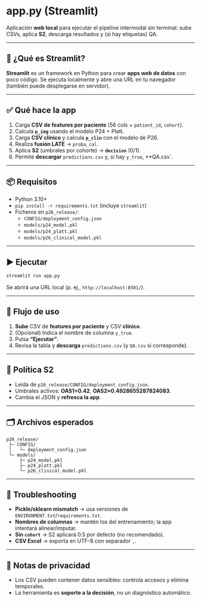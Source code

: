 # app.py (Streamlit)

Aplicación **web local** para ejecutar el pipeline intermodal sin terminal: sube CSVs, aplica **S2**, descarga resultados y (si hay etiquetas) QA.

---

## 🧾 ¿Qué es Streamlit?
**Streamlit** es un framework en Python para crear **apps web de datos** con poco código.
Se ejecuta localmente y abre una URL en tu navegador (también puede desplegarse en servidor).

---

## ✅ Qué hace la app
1. Carga **CSV de features por paciente** (56 cols + `patient_id`, `cohort`).
2. Calcula **`p_img`** usando el modelo P24 + Platt.
3. Carga **CSV clínico** y calcula **`p_clin`** con el modelo de P26.
4. Realiza **fusión LATE** → `proba_cal`.
5. Aplica **S2** (umbrales por cohorte) → **`decision`** (0/1).
6. Permite **descargar** `predictions.csv` y, si hay `y_true`, **QA.csv`.

---

## 📦 Requisitos
- Python 3.10+
- `pip install -r requirements.txt` (incluye `streamlit`)
- Ficheros en `p26_release/`:
  - `CONFIG/deployment_config.json`
  - `models/p24_model.pkl`
  - `models/p24_platt.pkl`
  - `models/p26_clinical_model.pkl`

---

## ▶️ Ejecutar
```bash
streamlit run app.py
```
Se abrirá una URL local (p. ej., `http://localhost:8501/`).

---

## 🧭 Flujo de uso
1. **Sube** CSV de **features por paciente** y CSV **clínico**.
2. (Opcional) Indica el nombre de columna `y_true`.
3. Pulsa **“Ejecutar”**.
4. Revisa la tabla y **descarga** `predictions.csv` (y `QA.csv` si corresponde).

---

## 🎯 Política S2
- Leída de `p26_release/CONFIG/deployment_config.json`.
- Umbrales activos: **OAS1=0.42**, **OAS2≈0.4928655287824083**.
- Cambia el JSON y **refresca la app**.

---

## 🗂️ Archivos esperados
```
p26_release/
 ├─ CONFIG/
 │   └─ deployment_config.json
 └─ models/
     ├─ p24_model.pkl
     ├─ p24_platt.pkl
     └─ p26_clinical_model.pkl
```

---

## 🧪 Troubleshooting
- **Pickle/sklearn mismatch** → usa versiones de `ENVIRONMENT.txt`/`requirements.txt`.
- **Nombres de columnas** → mantén los del entrenamiento; la app intentará alinear/imputar.
- **Sin `cohort`** → S2 aplicará 0.5 por defecto (no recomendado).
- **CSV Excel** → exporta en UTF-8 con separador `,`.

---

## 🔐 Notas de privacidad
- Los CSV pueden contener datos sensibles: controla accesos y elimina temporales.
- La herramienta es **soporte a la decisión**, no un diagnóstico automático.
